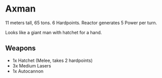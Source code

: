 # Axman
11 meters tall, 65 tons.
6 Hardpoints.
Reactor generates 5 Power per turn.

Looks like a giant man with hatchet for a hand.

## Weapons
* 1x Hatchet (Melee, takes 2 hardpoints)
* 3x Medium Lasers
* 1x Autocannon
